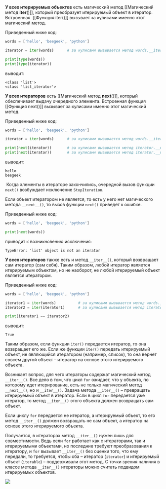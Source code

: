 

**У всех итерируемых объектов** есть магический метод [[Магический метод __iter__()]], который преобразует итерируемый объект в итератор. Встроенная  [[Функция iter()]] вызывает за кулисами именно этот магический метод.

Приведенный ниже код:

```python
words = ['hello', 'beegeek', 'python']

iterator = iter(words)      # за кулисами вызывается метод words.__iter__()

print(type(words))
print(type(iterator))
```

выводит:

```1c
<class 'list'>
<class 'list_iterator'>
```

**У всех итераторов** есть  [[Магический метод __next__()]], который обеспечивает выдачу очередного элемента. Встроенная функция [[Функция next()]] вызывает за кулисами именно этот магический метод. 

Приведенный ниже код:

```python
words = ['hello', 'beegeek', 'python']

iterator = iter(words)      # за кулисами вызывается метод words.__iter__()

print(next(iterator))       # за кулисами вызывается метод iterator.__next__()
print(next(iterator))       # за кулисами вызывается метод iterator.__next__()
```

выводит:

```no-highlight
hello
beegeek
```

  Когда элементы в итераторе закончились, очередной вызов функции `next()` возбуждает исключение `StopIteration`.

Если объект итератором не является, то есть у него нет магического метода `__next__()`, то вызов функции `next()` приведет к ошибке.

Приведенный ниже код:

```python
words = ['hello', 'beegeek', 'python']

print(next(words))
```

приводит к возникновению исключения:

```no-highlight
TypeError: 'list' object is not an iterator
```

**У всех итераторов** также есть и метод `__iter__()`, который возвращает сам итератор (сам себя). Таким образом, любой итератор является итерируемым объектом, но не наоборот, не любой итерируемый объект является итератором.

Приведенный ниже код:

```python
words = ['hello', 'beegeek', 'python']

iterator1 = iter(words)          # за кулисами вызывается метод words.__iter__()
iterator2 = iter(iterator1)      # за кулисами вызывается метод iterator1.__iter__()

print(iterator1 == iterator2)
```

выводит:

```no-highlight
True
```

Таким образом, если функции `iter()` передается итератор, то она возвращает его же. Если же функции `iter()` передать итерируемый объект, не являющийся итератором (например, список), то она вернет совсем другой объект – итератор на основе этого итерируемого объекта.

Возникает вопрос, для чего итераторы содержат магический метод `__iter__()`. Все дело в том, что цикл `for` ожидает, что у объекта, по которому идет итерирование, есть не только магический метод `__next__()`, но и `__iter__()`. Задача метода `__iter__()` – превращать итерируемый объект в итератор. Если в цикл `for` передается уже итератор, то метод `__iter__()` этого объекта должен возвращать сам объект.

Если циклу `for` передается не итератор, а итерируемый объект, то его метод `__iter__()` должен возвращать не сам объект, а итератор на основе этого итерируемого объекта.

Получается, в итераторах метод `__iter__()` нужен лишь для совместимости. Ведь если `for` работает как с итераторами, так и итерируемыми объектами, но последние требуют преобразования к итератору, и `for` вызывает `__iter__()` без оценки того, что ему передали, то требуется, чтобы оба – итератор (`iterator`) и итерируемый объект (`iterable`) – поддерживали этот метод. С точки зрения наличия в классе метода `__iter__()` итераторы можно считать подвидом итерируемых объектов.

![](https://ucarecdn.com/6d97deae-aee6-4738-b5c8-64b28668deb2/)

